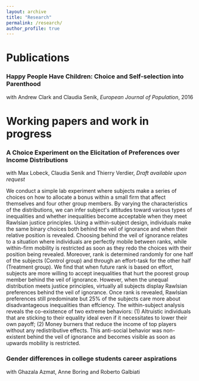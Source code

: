 ```yaml
---
layout: archive
title: "Research"
permalink: /research/
author_profile: true
---
```



# Publications
### Happy People Have Children: Choice and Self-selection into Parenthood</b> 

with Andrew Clark and Claudia Senik, <i>European Journal of Population</i>, 2016

# Working papers and work in progress
### A Choice Experiment on the Elicitation of Preferences over Income Distributions 

with Max Lobeck, Claudia Senik and Thierry Verdier, <i>Draft available upon request</i>

We conduct a simple lab experiment where subjects make a series of choices on how to allocate a
bonus within a small firm that affect themselves and four other group members. By varying the characteristics of the distributions, we can infer subject's attitudes toward various types of inequalities and whether inequalities become acceptable when they meet Rawlsian justice principles. Using a within-subject design, individuals make the same binary choices both behind the veil of ignorance and when their relative position is revealed. Choosing behind the veil of ignorance relates to a situation where individuals are perfectly mobile between ranks, while within-firm mobility is restricted as soon as they redo the choices with their position being revealed. Moreover, rank is determined randomly for one half of the subjects (Control group) and through an effort-task for the other half (Treatment group). We find that when future rank is based on effort, subjects are more willing to accept inequalities that hurt the poorest group member behind the veil of ignorance. However, when the unequal distribution meets justice principles, virtually all subjects display Rawlsian preferences behind the veil of ignorance. Once rank is revealed, Rawlsian preferences still predominate but 25% of the subjects care more about disadvantageous inequalities than effciency. The within-subject analysis reveals the co-existence of two extreme behaviors: (1) Altruistic individuals that are sticking to their equality ideal even if it necessitates to lower their own payoff; (2) Money burners that reduce the income of top players without any redistributive effects. This anti-social behavior was non-existent behind the veil of ignorance and becomes visible as soon as upwards mobility is restricted.


### Gender differences in college students career aspirations

with Ghazala Azmat, Anne Boring and Roberto Galbiati
